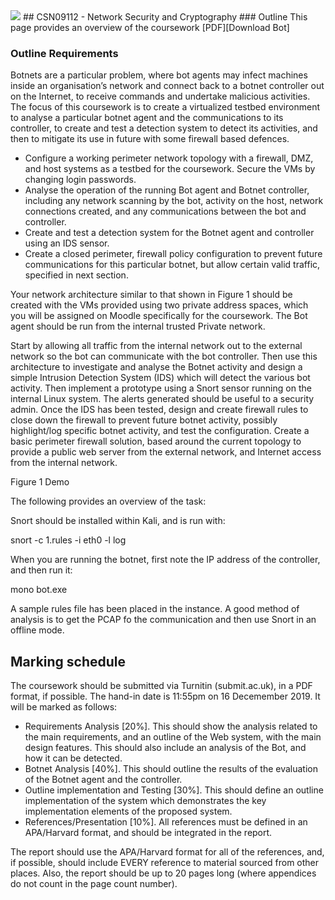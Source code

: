 <img src="https://github.com/billbuchanan/csn09112/blob/master/zadditional/top_csn09112.png"/>
## CSN09112 - Network Security and Cryptography
### Outline
This page provides an overview of the coursework [PDF][Download Bot]

### Outline Requirements

Botnets are a particular problem, where bot agents may infect machines inside an organisation’s network and connect back to a botnet controller out on the Internet, to receive commands and undertake malicious activities. The focus of this coursework is to create a virtualized testbed environment to analyse a particular botnet agent and the communications to its controller, to create and test a detection system to detect its activities, and then to mitigate its use in future with some firewall based defences.

* Configure a working perimeter network topology with a firewall, DMZ, and host systems as a testbed for the coursework. Secure the VMs by changing login passwords.
* Analyse the operation of the running Bot agent and Botnet controller, including any network scanning by the bot, activity on the host, network connections created, and any communications between the bot and controller.
* Create and test a detection system for the Botnet agent and controller using an IDS sensor.
* Create a closed perimeter, firewall policy configuration to prevent future communications for this particular botnet, but allow certain valid traffic, specified in next section.

Your network architecture similar to that shown in Figure 1 should be created with the VMs provided using two private address spaces, which you will be assigned on Moodle specifically for the coursework. The Bot agent should be run from the internal trusted Private network.

Start by allowing all traffic from the internal network out to the external network so the bot can communicate with the bot controller. Then use this architecture to investigate and analyse the Botnet activity and design a simple Intrusion Detection System (IDS) which will detect the various bot activity. Then implement a prototype using a Snort sensor running on the internal Linux system. The alerts generated should be useful to a security admin. Once the IDS has been tested, design and create firewall rules to close down the firewall to prevent future botnet activity, possibly highlight/log specific botnet activity, and test the configuration. Create a basic perimeter firewall solution, based around the current topology to provide a public web server from the external network, and Internet access from the internal network.

Figure 1
Demo

The following provides an overview of the task:

Snort should be installed within Kali, and is run with:

snort -c 1.rules -i eth0 -l log

When you are running the botnet, first note the IP address of the controller, and then run it:

mono bot.exe

A sample rules file has been placed in the instance. A good method of analysis is to get the PCAP fo the communication and then use Snort in an offline mode.

## Marking schedule

The coursework should be submitted via Turnitin (submit.ac.uk), in a PDF format, if possible. The hand-in date is 11:55pm on 16 Decemember 2019. It will be marked as follows:

* Requirements Analysis [20%]. This should show the analysis related to the main requirements, and an outline of the Web system, with the main design features. This should also include an analysis of the Bot, and how it can be detected.
* Botnet Analysis [40%]. This should outline the results of the evaluation of the Botnet agent and the controller.
* Outline implementation and Testing [30%]. This should define an outline implementation of the system which demonstrates the key implementation elements of the proposed system.
* References/Presentation [10%]. All references must be defined in an APA/Harvard format, and should be integrated in the report.

The report should use the APA/Harvard format for all of the references, and, if possible, should include EVERY reference to material sourced from other places. Also, the report should be up to 20 pages long (where appendices do not count in the page count number). 
